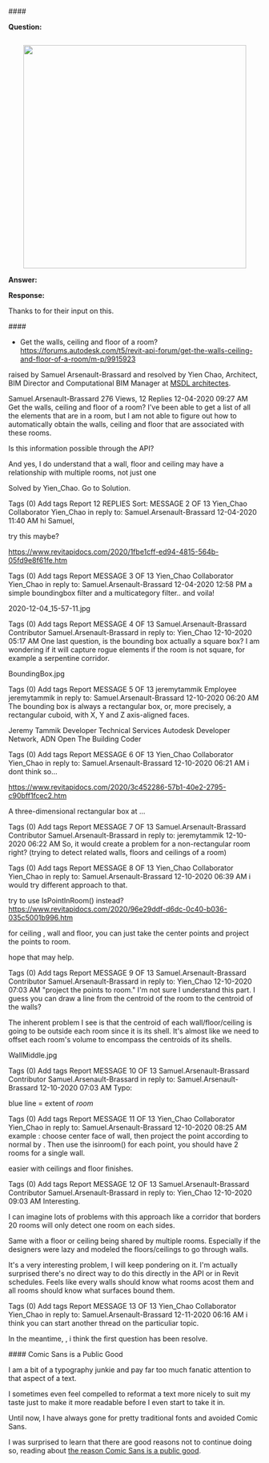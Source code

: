 <head>
<meta http-equiv="Content-Type" content="text/html; charset=utf-8">
<link rel="stylesheet" type="text/css" href="bc.css">
<script src="https://cdn.rawgit.com/google/code-prettify/master/loader/run_prettify.js" type="text/javascript"></script>
</head>

<!---

- /a/src/rvt/RevitFindExteriorWalls/
  https://thebuildingcoder.typepad.com/blog/2018/05/filterrule-use-and-retrieving-exterior-walls.html#comment-5289806219

  First round at [Retrieving All Exterior Walls](https://thebuildingcoder.typepad.com/blog/2018/05/drive-revit-via-a-wcf-service-wall-directions-and-parameters.html#8)
  - using the built-in wall function parameter `FUNCTION_PARAM` to filter for exterior walls, `IsExterior( w.WallType )` returns true
  The Revit API also provides a BuildingEnvelopeAnalyzer class that should help with this, but there seem to be problems using it, cf.:
  - Finding exterior walls by BuildingEnvelopeAnalyzer
  - Filtering exterior walls
  Yet another workaround was suggested: Place some room separation lines outside the building envelope and create a huge room around the entire building. Then, it’s just a matter of getting room boundaries, filtering out the RSLs, appending the remaining elements to your list, deleting the room and RSLs, and moving up to the next level. It may not work for some bad modelling cases, but catches most.
  After further discussion with the development team, they asked: Is the building model enclosed? It needs to be in order for the analyzer to work. In other words, do you have Roof and Floor elements to form enclosed spaces in the model?
  Ten days later:
  Several possible approaches to [retrieve all exterior walls](https://thebuildingcoder.typepad.com/blog/2018/05/filterrule-use-and-retrieving-exterior-walls.html#2)
  Now a discussion between ...

- Get the walls, ceiling and floor of a room?
  https://forums.autodesk.com/t5/revit-api-forum/get-the-walls-ceiling-and-floor-of-a-room/m-p/9915923

- typography:
  The Reason Comic Sans Is a Public Good
  https://www.thecut.com/2020/08/the-reason-comic-sans-is-a-public-good.html
  I am a bit of a typography junkie and pay far too much fanatic attention to that aspect of a text.
  I sometimes fell forced to reformat a text just to make it more readable before I even start to take it in.
  Until now, I have always gone for pretty standard fonts and avoided Comic Sans.
  I am surprised to learn that there are good reasons not to continue doing so:

twitter:

 in the #RevitAPI @AutodeskForge @AutodeskRevit #bim #DynamoBim #ForgeDevCon 

&ndash; 
...

linkedin:

#bim #DynamoBim #ForgeDevCon #Revit #API #IFC #SDK #AI #VisualStudio #Autodesk #AEC #adsk

the [Revit API discussion forum](http://forums.autodesk.com/t5/revit-api-forum/bd-p/160) thread

<center>
<img src="img/" alt="" title="" width="600"/>
<p style="font-size: 80%; font-style:italic"></p>
<p style="font-size: 80%; font-style:italic">
<a href=""></a>
</p>
</center>

-->

###

####<a name="2"></a>

**Question:**

<pre class="code">
</pre>

<center>
<img src="img/.jpg" alt="" title="" width="445"/> <!-- 445 -->
</center>

**Answer:** 

**Response:** 

Thanks to 
for their input on this.

####<a name="3"></a> 

- Get the walls, ceiling and floor of a room?
  https://forums.autodesk.com/t5/revit-api-forum/get-the-walls-ceiling-and-floor-of-a-room/m-p/9915923

raised by Samuel Arsenault-Brassard and resolved by Yien Chao, Architect, BIM Director and Computational BIM Manager at 
[MSDL architectes](https://www.msdl.ca).

   Samuel.Arsenault-Brassard 276 Views, 12 Replies
‎12-04-2020 09:27 AM 
Get the walls, ceiling and floor of a room?
I've been able to get a list of all the elements that are in a room, but I am not able to figure out how to automatically obtain the walls, ceiling and floor that are associated with these rooms.

Is this information possible through the API?

And yes, I do understand that a wall, floor and ceiling may have a relationship with multiple rooms, not just one

 Solved by Yien_Chao. Go to Solution.

Tags (0)
Add tags
Report
12 REPLIES 
Sort: 
MESSAGE 2 OF 13
Yien_Chao
 Collaborator Yien_Chao in reply to: Samuel.Arsenault-Brassard
‎12-04-2020 11:40 AM 
hi Samuel,

try this maybe?

https://www.revitapidocs.com/2020/1fbe1cff-ed94-4815-564b-05fd9e8f61fe.htm

Tags (0)
Add tags
Report
MESSAGE 3 OF 13
Yien_Chao
 Collaborator Yien_Chao in reply to: Samuel.Arsenault-Brassard
‎12-04-2020 12:58 PM 
a simple boundingbox filter and a multicategory filter.. and voila!

2020-12-04_15-57-11.jpg

Tags (0)
Add tags
Report
MESSAGE 4 OF 13
Samuel.Arsenault-Brassard
 Contributor Samuel.Arsenault-Brassard in reply to: Yien_Chao
‎12-10-2020 05:17 AM 
One last question, is the bounding box actually a square box? I am wondering if it will capture rogue elements if the room is not square, for example a serpentine corridor.

BoundingBox.jpg

Tags (0)
Add tags
Report
MESSAGE 5 OF 13
jeremytammik
 Employee jeremytammik in reply to: Samuel.Arsenault-Brassard
‎12-10-2020 06:20 AM 
The bounding box is always a rectangular box, or, more precisely, a rectangular cuboid, with X, Y and Z axis-aligned faces.

Jeremy Tammik
Developer Technical Services
Autodesk Developer Network, ADN Open
The Building Coder

Tags (0)
Add tags
Report
MESSAGE 6 OF 13
Yien_Chao
 Collaborator Yien_Chao in reply to: Samuel.Arsenault-Brassard
‎12-10-2020 06:21 AM 
i dont think so...

https://www.revitapidocs.com/2020/3c452286-57b1-40e2-2795-c90bff1fcec2.htm

A three-dimensional rectangular box at ...

Tags (0)
Add tags
Report
MESSAGE 7 OF 13
Samuel.Arsenault-Brassard
 Contributor Samuel.Arsenault-Brassard in reply to: jeremytammik
‎12-10-2020 06:22 AM 
So, it would create a problem for a non-rectangular room right? (trying to detect related walls, floors and ceilings of a room)

Tags (0)
Add tags
Report
MESSAGE 8 OF 13
Yien_Chao
 Collaborator Yien_Chao in reply to: Samuel.Arsenault-Brassard
‎12-10-2020 06:39 AM 
i would try different approach to that.

try to use IsPointInRoom() instead? https://www.revitapidocs.com/2020/96e29ddf-d6dc-0c40-b036-035c5001b996.htm

for ceiling , wall and floor, you can just take the center points and project the points to room.

hope that may help.

Tags (0)
Add tags
Report
MESSAGE 9 OF 13
Samuel.Arsenault-Brassard
 Contributor Samuel.Arsenault-Brassard in reply to: Yien_Chao
‎12-10-2020 07:03 AM 
"project the points to room." I'm not sure I understand this part. I guess you can draw a line from the centroid of the room to the centroid of the walls?

The inherent problem I see is that the centroid of each wall/floor/ceiling is going to be outside each room since it is its shell. It's almost like we need to offset each room's volume to encompass the centroids of its shells.

WallMiddle.jpg

Tags (0)
Add tags
Report
MESSAGE 10 OF 13
Samuel.Arsenault-Brassard
 Contributor Samuel.Arsenault-Brassard in reply to: Samuel.Arsenault-Brassard
‎12-10-2020 07:03 AM 
Typo:

blue line = extent of *room*

Tags (0)
Add tags
Report
MESSAGE 11 OF 13
Yien_Chao
 Collaborator Yien_Chao in reply to: Samuel.Arsenault-Brassard
‎12-10-2020 08:25 AM 
example : choose center face of wall, then project the point according to normal by . Then use the isinroom() for each point, you should have 2 rooms for a single wall.

easier with ceilings and floor finishes.

Tags (0)
Add tags
Report
MESSAGE 12 OF 13
Samuel.Arsenault-Brassard
 Contributor Samuel.Arsenault-Brassard in reply to: Yien_Chao
‎12-10-2020 09:03 AM 
Interesting.

I can imagine lots of problems with this approach like a corridor that borders 20 rooms will only detect one room on each sides.

Same with a floor or ceiling being shared by multiple rooms. Especially if the designers were lazy and modeled the floors/ceilings to go through walls.

It's a very interesting problem, I will keep pondering on it. I'm actually surprised there's no direct way to do this directly in the API or in Revit schedules. Feels like every walls should know what rooms acost them and all rooms should know what surfaces bound them.

Tags (0)
Add tags
Report
MESSAGE 13 OF 13
Yien_Chao
 Collaborator Yien_Chao in reply to: Samuel.Arsenault-Brassard
‎12-11-2020 06:16 AM 
i think you can start another thread on the particuliar topic.

In the meantime, , i think the first question has been resolve.

####<a name="4"></a> Comic Sans is a Public Good

I am a bit of a typography junkie and pay far too much fanatic attention to that aspect of a text.

I sometimes even feel compelled to reformat a text more nicely to suit my taste just to make it more readable before I even start to take it in.

Until now, I have always gone for pretty traditional fonts and avoided Comic Sans.

I was surprised to learn that there are good reasons not to continue doing so, reading
about [the reason Comic Sans is a public good](https://www.thecut.com/2020/08/the-reason-comic-sans-is-a-public-good.html).

